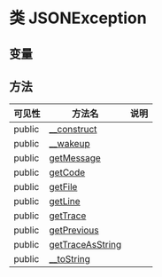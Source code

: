 #  类 JSONException




## 变量


## 方法


| 可见性 | 方法名 | 说明 |
|--------|-------|------|
| public|[__construct](JSONException/__construct.md) |  |
| public|[__wakeup](JSONException/__wakeup.md) |  |
| public|[getMessage](JSONException/getMessage.md) |  |
| public|[getCode](JSONException/getCode.md) |  |
| public|[getFile](JSONException/getFile.md) |  |
| public|[getLine](JSONException/getLine.md) |  |
| public|[getTrace](JSONException/getTrace.md) |  |
| public|[getPrevious](JSONException/getPrevious.md) |  |
| public|[getTraceAsString](JSONException/getTraceAsString.md) |  |
| public|[__toString](JSONException/__toString.md) |  |
